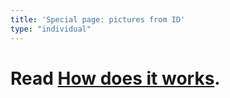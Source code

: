 ```yaml
---
title: 'Special page: pictures from ID'
type: "individual"
---
```


# Read [How does it works](/post/individual).

<script type="text/javascript" src="/js/group.js"></script>

<script>
  window.addEventListener('load', loadPhotos);

  const serverAPI = 
    window.location.hostname === 'localhost' ?
    'http://localhost:2023/api/individual' : '/api/individual';

  async function loadPhotos() {
    const ids = window.location.hash;
    const check = ids.split(',');
    if(check.length !== 3) {
        $("#target").html("<h3>Error, expected three IDs</h3>");
        return;
    }
    const resp = await fetch(`${serverAPI}/${ids.substr(1)}`);
    const mep = await resp.json()
    const htmli = produceHTML(mep);
    $("#target").html(htmli);

    await new Promise(resolve => setTimeout(resolve, 400));
    createCanvas(mep[0]);
    createCanvas(mep[1]);
    createCanvas(mep[2]);
  }
</script>
